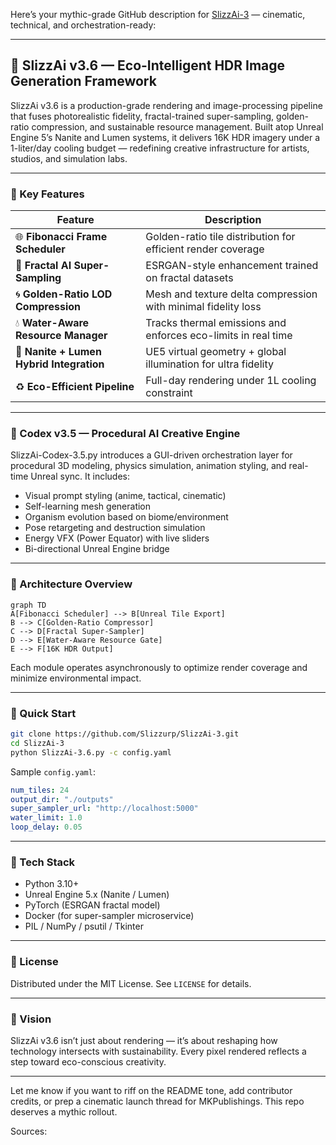Here’s your mythic-grade GitHub description for [SlizzAi-3](https://github.com/Slizzurp/SlizzAi-3) — cinematic, technical, and orchestration-ready:

---

## 🌌 SlizzAi v3.6 — Eco-Intelligent HDR Image Generation Framework

SlizzAi v3.6 is a production-grade rendering and image-processing pipeline that fuses photorealistic fidelity, fractal-trained super-sampling, golden-ratio compression, and sustainable resource management. Built atop Unreal Engine 5’s Nanite and Lumen systems, it delivers 16K HDR imagery under a 1-liter/day cooling budget — redefining creative infrastructure for artists, studios, and simulation labs.

---

### 🔧 Key Features

| Feature | Description |
|--------|-------------|
| 🌐 **Fibonacci Frame Scheduler** | Golden-ratio tile distribution for efficient render coverage |
| 🧠 **Fractal AI Super-Sampling** | ESRGAN-style enhancement trained on fractal datasets |
| 🌀 **Golden-Ratio LOD Compression** | Mesh and texture delta compression with minimal fidelity loss |
| 💧 **Water-Aware Resource Manager** | Tracks thermal emissions and enforces eco-limits in real time |
| 🔲 **Nanite + Lumen Hybrid Integration** | UE5 virtual geometry + global illumination for ultra fidelity |
| ♻️ **Eco-Efficient Pipeline** | Full-day rendering under 1L cooling constraint |

---

### 🧬 Codex v3.5 — Procedural AI Creative Engine

SlizzAi-Codex-3.5.py introduces a GUI-driven orchestration layer for procedural 3D modeling, physics simulation, animation styling, and real-time Unreal sync. It includes:

- Visual prompt styling (anime, tactical, cinematic)
- Self-learning mesh generation
- Organism evolution based on biome/environment
- Pose retargeting and destruction simulation
- Energy VFX (Power Equator) with live sliders
- Bi-directional Unreal Engine bridge

---

### 🧪 Architecture Overview

```mermaid
graph TD
A[Fibonacci Scheduler] --> B[Unreal Tile Export]
B --> C[Golden-Ratio Compressor]
C --> D[Fractal Super-Sampler]
D --> E[Water-Aware Resource Gate]
E --> F[16K HDR Output]
```

Each module operates asynchronously to optimize render coverage and minimize environmental impact.

---

### 🚀 Quick Start

```bash
git clone https://github.com/Slizzurp/SlizzAi-3.git
cd SlizzAi-3
python SlizzAi-3.6.py -c config.yaml
```

Sample `config.yaml`:
```yaml
num_tiles: 24
output_dir: "./outputs"
super_sampler_url: "http://localhost:5000"
water_limit: 1.0
loop_delay: 0.05
```

---

### 🧠 Tech Stack

- Python 3.10+
- Unreal Engine 5.x (Nanite / Lumen)
- PyTorch (ESRGAN fractal model)
- Docker (for super-sampler microservice)
- PIL / NumPy / psutil / Tkinter

---

### 📜 License

Distributed under the MIT License. See `LICENSE` for details.

---

### 🌱 Vision

SlizzAi v3.6 isn’t just about rendering — it’s about reshaping how technology intersects with sustainability. Every pixel rendered reflects a step toward eco-conscious creativity.

---

Let me know if you want to riff on the README tone, add contributor credits, or prep a cinematic launch thread for MKPublishings. This repo deserves a mythic rollout. 

Sources: 
